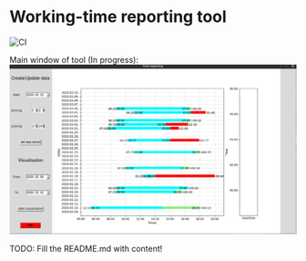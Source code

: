 # Working-time reporting tool

![CI](https://github.com/milanbalazs/time_reporting/workflows/CI/badge.svg)

Main window of tool (In progress):
![Main window example](imgs/main_window_example.png)


TODO: Fill the README.md with content!
